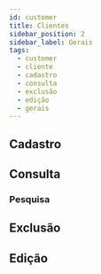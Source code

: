 ```yaml
---
id: customer
title: Clientes
sidebar_position: 2
sidebar_label: Gerais
tags:
  - customer
  - cliente
  - cadastro
  - consulta
  - exclusão
  - edição
  - gerais
---
```


## Cadastro

## Consulta

### Pesquisa

## Exclusão

## Edição
